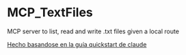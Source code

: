 # MCP_TextFiles
MCP server to list, read and write .txt files given a local route

[Hecho basandose en la guía quickstart de claude](https://modelcontextprotocol.io/quickstart/server#windows)
